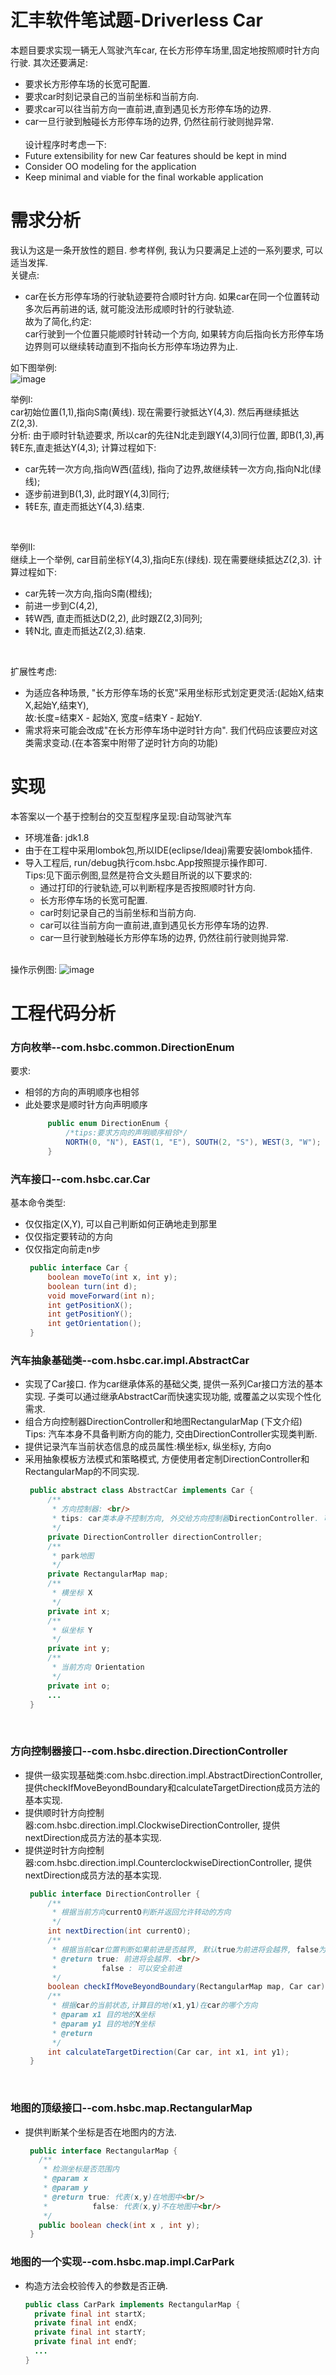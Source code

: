 # 汇丰软件笔试题-Driverless Car
  本题目要求实现一辆无人驾驶汽车car, 在长方形停车场里,固定地按照顺时针方向行驶. 其次还要满足:
  * 要求长方形停车场的长宽可配置.
  * 要求car时刻记录自己的当前坐标和当前方向.
  * 要求car可以往当前方向一直前进,直到遇见长方形停车场的边界.
  * car一旦行驶到触碰长方形停车场的边界, 仍然往前行驶则抛异常.<br/><br/>
  设计程序时考虑一下:
  * Future extensibility for new Car features should be kept in mind
  * Consider OO modeling for the application
  * Keep minimal and viable for the final workable application
   
# 需求分析
  我认为这是一条开放性的题目. 参考样例, 我认为只要满足上述的一系列要求, 可以适当发挥.<br/>
  关键点:<br/>
  * car在长方形停车场的行驶轨迹要符合顺时针方向. 如果car在同一个位置转动多次后再前进的话, 就可能没法形成顺时针的行驶轨迹. 
  <br/>故为了简化,约定:<br/>
    car行驶到一个位置只能顺时针转动一个方向, 如果转方向后指向长方形停车场边界则可以继续转动直到不指向长方形停车场边界为止.<br/>
  
  如下图举例:<br/>
    ![image](https://github.com/eBusinessMan/DriverlessCarCode/blob/master/src/main/resources/pic/carRunExample.png)
      <br/>
  
  举例I:  
    car初始位置(1,1),指向S南(黄线). 现在需要行驶抵达Y(4,3). 然后再继续抵达Z(2,3).<br/>
  分析:
     由于顺时针轨迹要求, 所以car的先往N北走到跟Y(4,3)同行位置, 即B(1,3),再转E东,直走抵达Y(4,3);
  计算过程如下:
  * car先转一次方向,指向W西(蓝线), 指向了边界,故继续转一次方向,指向N北(绿线);
  * 逐步前进到B(1,3), 此时跟Y(4,3)同行;
  * 转E东, 直走而抵达Y(4,3).结束.
  <br/>
  
  举例II:  
      继续上一个举例, car目前坐标Y(4,3),指向E东(绿线). 现在需要继续抵达Z(2,3).
  计算过程如下:
  * car先转一次方向,指向S南(橙线);
  * 前进一步到C(4,2),
  * 转W西, 直走而抵达D(2,2), 此时跟Z(2,3)同列;
  * 转N北, 直走而抵达Z(2,3).结束.
  <br/>
  
  扩展性考虑:<br/>
  * 为适应各种场景, "长方形停车场的长宽"采用坐标形式划定更灵活:(起始X,结束X,起始Y,结束Y), 
    <br/>故:长度=结束X - 起始X, 宽度=结束Y - 起始Y.
  * 需求将来可能会改成"在长方形停车场中逆时针方向". 我们代码应该要应对这类需求变动.(在本答案中附带了逆时针方向的功能)
    
# 实现
  本答案以一个基于控制台的交互型程序呈现:自动驾驶汽车
  * 环境准备: jdk1.8
  * 由于在工程中采用lombok包,所以IDE(eclipse/Ideaj)需要安装lombok插件.
  * 导入工程后, run/debug执行com.hsbc.App按照提示操作即可.<br/>
    Tips:见下面示例图,显然是符合文头题目所说的以下要求的: 
      * 通过打印的行驶轨迹,可以判断程序是否按照顺时针方向.<br/>
      * 长方形停车场的长宽可配置.
      * car时刻记录自己的当前坐标和当前方向.
      * car可以往当前方向一直前进,直到遇见长方形停车场的边界.
      * car一旦行驶到触碰长方形停车场的边界, 仍然往前行驶则抛异常.
    <br/>
  操作示例图:
  ![image](https://github.com/eBusinessMan/DriverlessCarCode/blob/master/src/main/resources/pic/GameExample.png)
    <br/>
  
# 工程代码分析
  ### 方向枚举--com.hsbc.common.DirectionEnum <br/>
  要求:<br/>
  * 相邻的方向的声明顺序也相邻 <br/>
  * 此处要求是顺时针方向声明顺序 <br/>
     ```java
          public enum DirectionEnum {
              /*tips:要求方向的声明顺序相邻*/
              NORTH(0, "N"), EAST(1, "E"), SOUTH(2, "S"), WEST(3, "W");
          }
    ```
 
  ### 汽车接口--com.hsbc.car.Car <br/>
  基本命令类型:<br/>
  * 仅仅指定(X,Y), 可以自己判断如何正确地走到那里 <br/>
  * 仅仅指定要转动的方向 <br/>
  * 仅仅指定向前走n步 <br/>
     ```java
      public interface Car {
          boolean moveTo(int x, int y);
          boolean turn(int d);
          void moveForward(int n);
          int getPositionX();
          int getPositionY();
          int getOrientation();
      }
      ```
      
  ### 汽车抽象基础类--com.hsbc.car.impl.AbstractCar <br/>
  * 实现了Car接口. 作为car继承体系的基础父类, 提供一系列Car接口方法的基本实现. 子类可以通过继承AbstractCar而快速实现功能, 或覆盖之以实现个性化需求.
  * 组合方向控制器DirectionController和地图RectangularMap (下文介绍) <br/>
    Tips: 汽车本身不具备判断方向的能力, 交由DirectionController实现类判断.<br/>
  * 提供记录汽车当前状态信息的成员属性:横坐标x, 纵坐标y, 方向o
  * 采用抽象模板方法模式和策略模式, 方便使用者定制DirectionController和RectangularMap的不同实现.
     ```java
      public abstract class AbstractCar implements Car {
          /**
           * 方向控制器: <br/>
           * tips: car类本身不控制方向, 外交给方向控制器DirectionController. 可以定制各种不同的DirectionController以满足需要
           */
          private DirectionController directionController;
          /**
           * park地图
           */
          private RectangularMap map;
          /**
           * 横坐标 X
           */
          private int x;
          /**
           * 纵坐标 Y
           */
          private int y;
          /**
           * 当前方向 Orientation
           */
          private int o;
          ...
      }
      ```  
<br/>
       
  ### 方向控制器接口--com.hsbc.direction.DirectionController <br/>
  * 提供一级实现基础类:com.hsbc.direction.impl.AbstractDirectionController, 提供checkIfMoveBeyondBoundary和calculateTargetDirection成员方法的基本实现.
  * 提供顺时针方向控制器:com.hsbc.direction.impl.ClockwiseDirectionController, 提供nextDirection成员方法的基本实现.
  * 提供逆时针方向控制器:com.hsbc.direction.impl.CounterclockwiseDirectionController, 提供nextDirection成员方法的基本实现.
     ```java
      public interface DirectionController {
          /**
           * 根据当前方向currentO判断并返回允许转动的方向
           */
          int nextDirection(int currentO);
          /**
           * 根据当前car位置判断如果前进是否越界, 默认true为前进将会越界, false为可以安全前进
           * @return true: 前进将会越界. <br/>
           *          false : 可以安全前进
           */
          boolean checkIfMoveBeyondBoundary(RectangularMap map, Car car);
          /**
           * 根据car的当前状态,计算目的地(x1,y1)在car的哪个方向
           * @param x1 目的地的X坐标
           * @param y1 目的地的Y坐标
           * @return
           */
          int calculateTargetDirection(Car car, int x1, int y1);
      }
      ```
<br/>

  ### 地图的顶级接口--com.hsbc.map.RectangularMap <br/>
  * 提供判断某个坐标是否在地图内的方法.
     ```java
      public interface RectangularMap {
        /**
         * 检测坐标是否范围内
         * @param x
         * @param y
         * @return true: 代表(x,y)在地图中<br/>
         *          false: 代表(x,y)不在地图中<br/>
         */
        public boolean check(int x , int y);
      }
     ```
  
  ### 地图的一个实现--com.hsbc.map.impl.CarPark <br/>
  * 构造方法会校验传入的参数是否正确. 
      ```java
      public class CarPark implements RectangularMap {
        private final int startX;
        private final int endX;
        private final int startY;
        private final int endY;
        ...
      }
     ```

 
